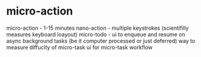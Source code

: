 # micro-action
micro-action - 1-15 minutes
nano-action - multiple keystrokes (scientifilly measures keyboard loayout)
micro-todo - ui to enqueue and resume on async background tasks (be it computer processed or just deferred)
way to measure diffuclty of micro-task
ui for micro-task workflow
